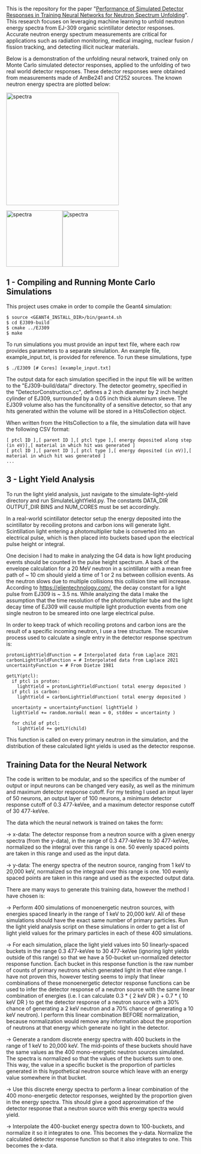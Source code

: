 

This is the repository for the paper "[Performance of Simulated Detector Responses in Training Neural Networks for Neutron Spectrum Unfolding](https://www.osti.gov/servlets/purl/1863681)". This research focuses on leveraging machine learning to unfold neutron energy spectra from EJ-309 organic scintillator detector responses. Accurate neutron energy spectrum measurements are critical for applications such as radiation monitoring, medical imaging, nuclear fusion / fission tracking, and detecting illicit nuclear materials.

Below is a demonstration of the unfolding neural network, trained only on Monte Carlo simulated detector responses, applied to the unfolding of two real world detector responses. These detector responses were obtained from measurements made of AmBe241 and Cf252 sources. The known neutron energy spectra are plotted below:

<img width="300" alt="spectra" src="https://github.com/JamesMcGreivy/neutron-scintillator-simulation/blob/master/unfolding-neural-network/plots/Spectra.png">

<img width="150" alt="spectra" src="https://github.com/JamesMcGreivy/neutron-scintillator-simulation/blob/master/unfolding-neural-network/plots/AmBeResponse.png"><img width="150" alt="spectra" src="https://github.com/JamesMcGreivy/neutron-scintillator-simulation/blob/master/unfolding-neural-network/plots/CFResponse.png">

## 1 - Compiling and Running Monte Carlo Simulations

This project uses cmake in order to compile the Geant4 simulation:

    $ source <GEANT4_INSTALL_DIR>/bin/geant4.sh
    $ cd EJ309-build
    $ cmake ../EJ309
    $ make
To run simulations you must provide an input text file, where each row provides parameters to a separate simulation. An example file, example_input.txt, is provided for reference. To run these simulations, type

    $ ./EJ309 [# Cores] [example_input.txt]

The output data for each simulation specified in the input file will be written to the "EJ309-build/data/" directory. The detector geometry, specified in the "DetectorConstruction.cc", defines a 2 inch diameter by 2 inch height cylinder of EJ309, surrounded by a 0.05 inch thick aluminum sleeve. The EJ309 volume also has the funcitonality of a sensitive detector, so that any hits generated within the volume will be stored in a HitsCollection object.

When written from the HitsCollection to a file, the simulation data will have the following CSV format:

    [ ptcl ID ],[ parent ID ],[ ptcl type ],[ energy deposited along step (in eV)],[ material in which hit was generated ]
    [ ptcl ID ],[ parent ID ],[ ptcl type ],[ energy deposited (in eV)],[ material in which hit was generated ]
    ...

## 3 - Light Yield Analysis

To run the light yield analysis, just navigate to the simulate-light-yield directory and run SimulateLightYield.py. The constants DATA_DIR OUTPUT_DIR BINS and NUM_CORES must be set accordingly.

In a real-world scintillator detector setup the energy deposited into the scintillator by recoiling protons and carbon ions will generate light. Scintillation light entering a photomultiplier tube is converted into an electrical pulse, which is then placed into buckets based upon the electrical pulse height or integral.

One decision I had to make in analyzing the G4 data is how light producing events should be counted in the pulse height spectrum. A back of the envelope calculation for a 20 MeV neutron in a scintillator with a mean free path of ~ 10 cm should yield a time of 1 or 2 ns between collision events. As the neutron slows due to multiple collisions this collision time will increase. According to https://eljentechnology.com/, the decay constant for a light pulse from EJ309 is ~ 3.5 ns. While analyzing the data I make the assumption that the time resolution of the photomultiplier tube and the light decay time of EJ309 will cause multiple light production events from one single neutron to be smeared into one large electrical pulse.

In order to keep track of which recoiling protons and carbon ions are the result of a specific incoming neutron, I use a tree structure. The recursive process used to calculate a single entry in the detector response spectrum is:

    protonLightYieldFunction = # Interpolated data from Laplace 2021
    carbonLightYieldFunction = # Interpolated data from Laplace 2021
    uncertaintyFunction = # From Dietze 1981
    
    getLY(ptcl):
      if ptcl is proton:
        lightYield = protonLightYieldFunction( total energy deposited )
      if ptcl is carbon:
        lightYield = carbonLightYieldFunction( total energy deposited )

      uncertainty = uncertaintyFunction( lightYield )
      lightYield += random.normal( mean = 0, stddev = uncertainty )

      for child of ptcl:
        lightYield += getLY(child)

This function is called on every primary neutron in the simulation, and the distribution of these calculated light yields is used as the detector response.

## Training Data for the Neural Network

The code is written to be modular, and so the specifics of the number of output or input neurons can be changed very easily, as well as the minimum and maximum detector response cutoff. For my testing I used an input layer of 50 neurons, an output layer of 100 neurons, a minimum detector response cutoff of 0.3 477-keVee, and a maximum detector response cutoff of 30 477-keVee. 

The data which the neural network is trained on takes the form:

-> x-data: The detector response from a neutron source with a given energy spectra (from the y-data), in the range of 0.3 477-keVee to 30 477-keVee, normalized so the integral over this range is one. 50 evenly spaced points are taken in this range and used as the input data.
    
-> y-data: The energy spectra of the neutron source, ranging from 1 keV to 20,000 keV, normalized so the integraal over this range is one. 100 evenly spaced points are taken in this range and used as the expected output data.
    
There are many ways to generate this training data, however the method I have chosen is:

-> Perform 400 simulations of monoenergetic neutron sources, with energies spaced linearly in the range of 1 keV to 20,000 keV. All of these simulations should have the exact same number of primary particles. Run the light yield analysis script on these simulations in order to get a list of light yield values for the primary particles in each of these 400 simulations.
    
-> For each simulation, place the light yield values into 50 linearly-spaced buckets in the range 0.3 477-keVee to 30 477-keVee (ignoring light yields outside of this range) so that we have a 50-bucket un-normalized detector response function. Each bucket in this response function is the raw number of counts of primary neutrons which generated light in that eVee range. I have not proven this, however testing seems to imply that linear combinations of these monoenergetic detector response functions can be used to infer the detector response of a neutron source with the same linear combination of energies (i.e. I can calculate 0.3 * { 2 keV DR } + 0.7 * { 10 keV DR } to get the detector response of a neutron source with a 30% chance of generating a 2 keV neutron and a 70% chance of generating a 10 keV neutron). I perform this linear combination BEFORE normalization, because normalization would remove any information about the proportion of neutrons at that energy which generate no light in the detector.
    
-> Generate a random discrete energy spectra with 400 buckets in the range of 1 keV to 20,000 keV. The mid-points of these buckets should have the same values as the 400 mono-energetic neutron sources simulated. The spectra is normalized so that the values of the buckets sum to one. This way, the value in a specific bucket is the proportion of particles generated in this hypothetical neutron source which leave with an energy value somewhere in that bucket.

-> Use this discrete energy spectra to perform a linear combination of the 400 mono-energetic detector responses, weighted by the proportion given in the energy spectra. This should give a good approximation of the detector response that a neutron source with this energy spectra would yield.

-> Interpolate the 400-bucket energy spectra down to 100-buckets, and normalize it so it integrates to one. This becomes the y-data. Normalize the calculated detector response function so that it also integrates to one. This becomes the x-data.
